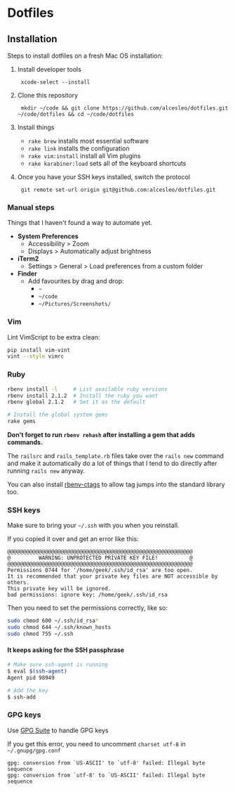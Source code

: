 # Dotfiles

## Installation

Steps to install dotfiles on a fresh Mac OS installation:

1. Install developer tools

        xcode-select --install

2. Clone this repository

        mkdir ~/code && git clone https://github.com/alcesleo/dotfiles.git ~/code/dotfiles && cd ~/code/dotfiles

3. Install things
    * `rake brew` installs most essential software
    * `rake link` installs the configuration
    * `rake vim:install` install all Vim plugins
    * `rake karabiner:load` sets all of the keyboard shortcuts

4. Once you have your SSH keys installed, switch the protocol

        git remote set-url origin git@github.com:alcesleo/dotfiles.git

### Manual steps

Things that I haven't found a way to automate yet.

* **System Preferences**
    * Accessibility > Zoom
    * Displays > Automatically adjust brightness
* **iTerm2**
    * Settings > General > Load preferences from a custom folder
* **Finder**
    * Add favourites by drag and drop:
        * `~`
        * `~/code`
        * `~/Pictures/Screenshots/`

### Vim

Lint VimScript to be extra clean:

```bash
pip install vim-vint
vint --style vimrc
```

### Ruby

```bash
rbenv install -l     # List available ruby versions
rbenv install 2.1.2  # Install the ruby you want
rbenv global 2.1.2   # Set it as the default

# Install the global system gems
rake gems
```

**Don't forget to run `rbenv rehash` after installing a gem that adds commands.**

The `railsrc` and `rails_template.rb` files take over the `rails new` command
and make it automatically do a lot of things that I tend to do directly after
running `rails new` anyway.

You can also install [rbenv-ctags](https://github.com/tpope/rbenv-ctags) to
allow tag jumps into the standard library too.

### SSH keys

Make sure to bring your `~/.ssh` with you when you reinstall.

If you copied it over and get an error like this:

    @@@@@@@@@@@@@@@@@@@@@@@@@@@@@@@@@@@@@@@@@@@@@@@@@@@@@@@@@@@
    @         WARNING: UNPROTECTED PRIVATE KEY FILE!          @
    @@@@@@@@@@@@@@@@@@@@@@@@@@@@@@@@@@@@@@@@@@@@@@@@@@@@@@@@@@@
    Permissions 0744 for '/home/geek/.ssh/id_rsa' are too open.
    It is recommended that your private key files are NOT accessible by others.
    This private key will be ignored.
    bad permissions: ignore key: /home/geek/.ssh/id_rsa

Then you need to set the permissions correctly, like so:

```bash
sudo chmod 600 ~/.ssh/id_rsa*
sudo chmod 644 ~/.ssh/known_hosts
sudo chmod 755 ~/.ssh
```

#### It keeps asking for the SSH passphrase

```bash
# Make sure ssh-agent is running
$ eval $(ssh-agent)
Agent pid 98949

# Add the key
$ ssh-add
```

### GPG keys

Use [GPG Suite](https://gpgtools.org/) to handle GPG keys

If you get this error, you need to uncomment `charset utf-8` in `~/.gnupg/gpg.conf`

    gpg: conversion from `US-ASCII' to `utf-8' failed: Illegal byte sequence
    gpg: conversion from `utf-8' to `US-ASCII' failed: Illegal byte sequence
